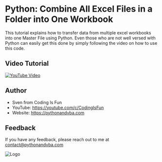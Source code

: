 
# Python: Combine All Excel Files in a Folder into One Workbook

This tutorial explains how to transfer data from multiple excel workbooks into one Master File using Python. Even those who are not well versed with Python can easily get this done by simply following the video on how to use this code.


## Video Tutorial

[![YouTube Video](https://img.youtube.com/vi/dtNnM9T2_rA/0.jpg)](https://youtu.be/dtNnM9T2_rA)



## Author

- Sven from Coding Is Fun
- YouTube: https://youtube.com/c/CodingIsFun
- Website: https://pythonandvba.com


## Feedback

If you have any feedback, please reach out to me at contact@pythonandvba.com


![Logo](https://www.pythonandvba.com/banner-img)

